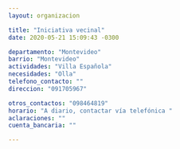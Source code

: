 ```yaml
---
layout: organizacion

title: "Iniciativa vecinal"
date: 2020-05-21 15:09:43 -0300

departamento: "Montevideo"
barrio: "Montevideo"
actividades: "Villa Española"
necesidades: "Olla"
telefono_contacto: ""
direccion: "091705967"

otros_contactos: "098464819"
horario: "A diario, contactar vía telefónica "
aclaraciones: ""
cuenta_bancaria: ""

---
```

